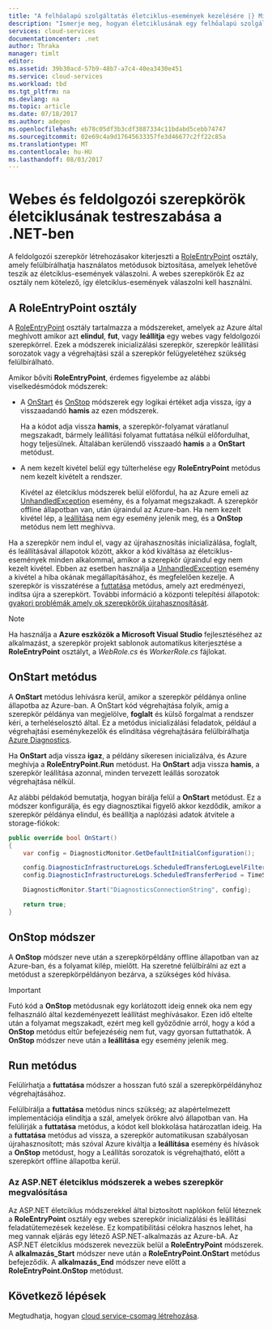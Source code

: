 ```yaml
---
title: "A felhőalapú szolgáltatás életciklus-események kezelésére |} Microsoft Docs"
description: "Ismerje meg, hogyan életciklusának egy felhőalapú szolgáltatás szerepkör is használható a .NET"
services: cloud-services
documentationcenter: .net
author: Thraka
manager: timlt
editor: 
ms.assetid: 39b30acd-57b9-48b7-a7c4-40ea3430e451
ms.service: cloud-services
ms.workload: tbd
ms.tgt_pltfrm: na
ms.devlang: na
ms.topic: article
ms.date: 07/18/2017
ms.author: adegeo
ms.openlocfilehash: eb78c05df3b3cdf3887334c11bdabd5cebb74747
ms.sourcegitcommit: 02e69c4a9d17645633357fe3d46677c2ff22c85a
ms.translationtype: MT
ms.contentlocale: hu-HU
ms.lasthandoff: 08/03/2017
---
```

# <a name="customize-the-lifecycle-of-a-web-or-worker-role-in-net"></a>Webes és feldolgozói szerepkörök életciklusának testreszabása a .NET-ben
A feldolgozói szerepkör létrehozásakor kiterjeszti a [RoleEntryPoint](https://msdn.microsoft.com/library/azure/microsoft.windowsazure.serviceruntime.roleentrypoint.aspx) osztály, amely felülbírálhatja használatos metódusok biztosítása, amelyek lehetővé teszik az életciklus-események válaszolni. A webes szerepkörök Ez az osztály nem kötelező, így életciklus-események válaszolni kell használni.

## <a name="extend-the-roleentrypoint-class"></a>A RoleEntryPoint osztály
A [RoleEntryPoint](https://msdn.microsoft.com/library/azure/microsoft.windowsazure.serviceruntime.roleentrypoint.aspx) osztály tartalmazza a módszereket, amelyek az Azure által meghívott amikor azt **elindul**, **fut**, vagy **leállítja** egy webes vagy feldolgozói szerepkörrel. Ezek a módszerek inicializálási szerepkör, szerepkör leállítási sorozatok vagy a végrehajtási szál a szerepkör felügyeletéhez szükség felülbírálható. 

Amikor bővíti **RoleEntryPoint**, érdemes figyelembe az alábbi viselkedésmódok módszerek:

* A [OnStart](https://msdn.microsoft.com/library/azure/microsoft.windowsazure.serviceruntime.roleentrypoint.onstart.aspx) és [OnStop](https://msdn.microsoft.com/library/azure/microsoft.windowsazure.serviceruntime.roleentrypoint.onstop.aspx) módszerek egy logikai értéket adja vissza, így a visszaadandó **hamis** az ezen módszerek.
  
   Ha a kódot adja vissza **hamis**, a szerepkör-folyamat váratlanul megszakadt, bármely leállítási folyamat futtatása nélkül előfordulhat, hogy teljesülnek. Általában kerülendő visszaadó **hamis** a a **OnStart** metódust.
* A nem kezelt kivétel belül egy túlterhelése egy **RoleEntryPoint** metódus nem kezelt kivételt a rendszer.
  
   Kivétel az életciklus módszerek belül előfordul, ha az Azure emeli az [UnhandledException](https://msdn.microsoft.com/library/system.appdomain.unhandledexception.aspx) esemény, és a folyamat megszakadt. A szerepkör offline állapotban van, után újraindul az Azure-ban. Ha nem kezelt kivétel lép, a [leállítása](https://msdn.microsoft.com/library/azure/microsoft.windowsazure.serviceruntime.roleenvironment.stopping.aspx) nem egy esemény jelenik meg, és a **OnStop** metódus nem lett meghívva.

Ha a szerepkör nem indul el, vagy az újrahasznosítás inicializálása, foglalt, és leállításával állapotok között, akkor a kód kiváltása az életciklus-események minden alkalommal, amikor a szerepkör újraindul egy nem kezelt kivétel. Ebben az esetben használja a [UnhandledException](https://msdn.microsoft.com/library/system.appdomain.unhandledexception.aspx) esemény a kivétel a hiba okának megállapításához, és megfelelően kezelje. A szerepkör is visszatérése a [futtatása](https://msdn.microsoft.com/library/azure/microsoft.windowsazure.serviceruntime.roleentrypoint.run.aspx) metódus, amely azt eredményezi, indítsa újra a szerepkört. További információ a központi telepítési állapotok: [gyakori problémák amely ok szerepkörök újrahasznosítását](cloud-services-troubleshoot-common-issues-which-cause-roles-recycle.md).

> [!NOTE]
> Ha használja a **Azure eszközök a Microsoft Visual Studio** fejlesztéséhez az alkalmazást, a szerepkör projekt sablonok automatikus kiterjesztése a **RoleEntryPoint** osztályt, a  *WebRole.cs* és *WorkerRole.cs* fájlokat.
> 
> 

## <a name="onstart-method"></a>OnStart metódus
A **OnStart** metódus lehívásra kerül, amikor a szerepkör példánya online állapotba az Azure-ban. A OnStart kód végrehajtása folyik, amíg a szerepkör példánya van megjelölve, **foglalt** és külső forgalmat a rendszer kéri, a terheléselosztó által. Ez a metódus inicializálási feladatok, például a végrehajtási eseménykezelők és elindítása végrehajtására felülbírálhatja [Azure Diagnostics](cloud-services-how-to-monitor.md).

Ha **OnStart** adja vissza **igaz**, a példány sikeresen inicializálva, és Azure meghívja a **RoleEntryPoint.Run** metódust. Ha **OnStart** adja vissza **hamis**, a szerepkör leállítása azonnal, minden tervezett leállás sorozatok végrehajtása nélkül.

Az alábbi példakód bemutatja, hogyan bírálja felül a **OnStart** metódust. Ez a módszer konfigurálja, és egy diagnosztikai figyelő akkor kezdődik, amikor a szerepkör példánya elindul, és beállítja a naplózási adatok átvitele a storage-fiókok:

```csharp
public override bool OnStart()
{
    var config = DiagnosticMonitor.GetDefaultInitialConfiguration();

    config.DiagnosticInfrastructureLogs.ScheduledTransferLogLevelFilter = LogLevel.Error;
    config.DiagnosticInfrastructureLogs.ScheduledTransferPeriod = TimeSpan.FromMinutes(5);

    DiagnosticMonitor.Start("DiagnosticsConnectionString", config);

    return true;
}
```

## <a name="onstop-method"></a>OnStop módszer
A **OnStop** módszer neve után a szerepkörpéldány offline állapotban van az Azure-ban, és a folyamat kilép, mielőtt. Ha szeretné felülbírálni az ezt a metódust a szerepkörpéldányon bezárva, a szükséges kód hívása.

> [!IMPORTANT]
> Futó kód a **OnStop** metódusnak egy korlátozott ideig ennek oka nem egy felhasználó által kezdeményezett leállítást meghívásakor. Ezen idő eltelte után a folyamat megszakadt, ezért meg kell győződnie arról, hogy a kód a **OnStop** metódus eltűr befejezéséig nem fut, vagy gyorsan futtathatók. A **OnStop** módszer neve után a **leállítása** egy esemény jelenik meg.
> 
> 

## <a name="run-method"></a>Run metódus
Felülírhatja a **futtatása** módszer a hosszan futó szál a szerepkörpéldányhoz végrehajtásához.

Felülbírálja a **futtatása** metódus nincs szükség; az alapértelmezett implementációja elindítja a szál, amelyek örökre alvó állapotban van. Ha felülírják a **futtatása** metódus, a kódot kell blokkolása határozatlan ideig. Ha a **futtatása** metódus ad vissza, a szerepkör automatikusan szabályosan újrahasznosított; más szóval Azure kiváltja a **leállítása** esemény és hívások a **OnStop** metódust, hogy a Leállítás sorozatok is végrehajtható, előtt a szerepkört offline állapotba kerül.

### <a name="implementing-the-aspnet-lifecycle-methods-for-a-web-role"></a>Az ASP.NET életciklus módszerek a webes szerepkör megvalósítása
Az ASP.NET életciklus módszerekkel által biztosított naplókon felül léteznek a **RoleEntryPoint** osztály egy webes szerepkör inicializálási és leállítási feladatütemezések kezelése. Ez kompatibilitási célokra hasznos lehet, ha meg vannak eljárás egy létező ASP.NET-alkalmazás az Azure-bA. Az ASP.NET életciklus módszerek nevezzük belül a **RoleEntryPoint** módszerek. A **alkalmazás\_Start** módszer neve után a **RoleEntryPoint.OnStart** metódus befejeződik. A **alkalmazás\_End** módszer neve előtt a **RoleEntryPoint.OnStop** metódust.

## <a name="next-steps"></a>Következő lépések
Megtudhatja, hogyan [cloud service-csomag létrehozása](cloud-services-model-and-package.md).

